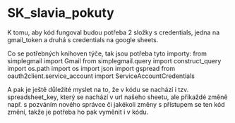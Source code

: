 # SK_slavia_pokuty
K tomu, aby kód fungoval budou potřeba 2 složky s credentials, jedna na gmail_token a druhá s credentials na google sheets.

Co se potřebných knihoven týče, tak jsou potřeba tyto importy:
from simplegmail import Gmail
from simplegmail.query import construct_query
import os.path
import os
import json
import gspread
from oauth2client.service_account import ServiceAccountCredentials

A pak je ještě důležité myslet na to, že v kódu se nachází i tzv. spreadsheet_key, který se nachází v url našeho sheetu, ale přikaždé změně např. s pozváním nového správce či jakékoli změny s přístupem se ten kód změní, takže je potřeba ho pak vyměnit i v kódu.
